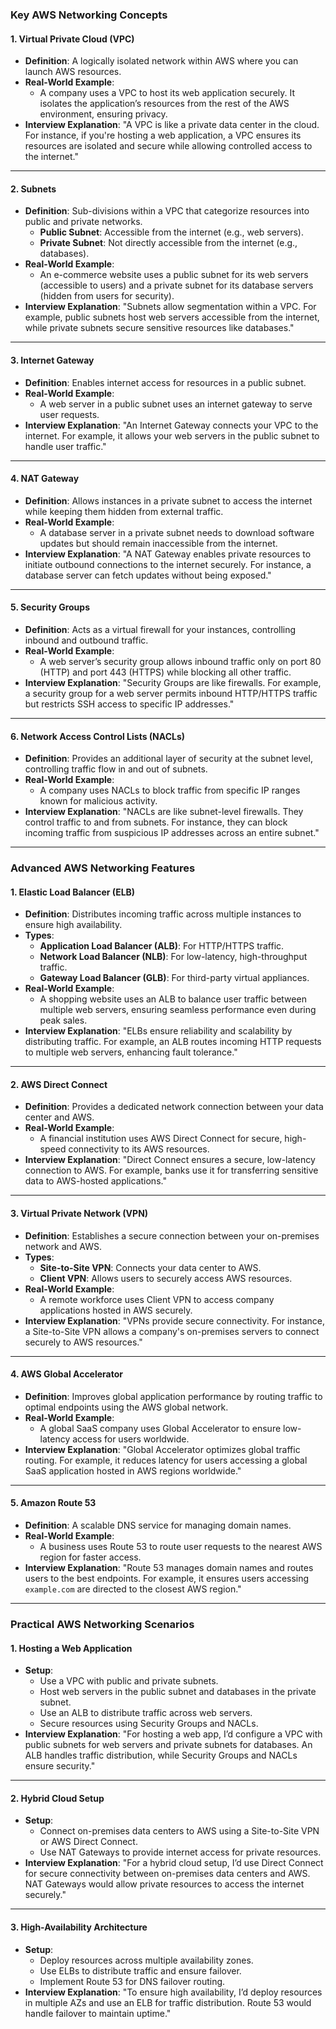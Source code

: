 ### **Key AWS Networking Concepts**

#### **1. Virtual Private Cloud (VPC)**
- **Definition**: A logically isolated network within AWS where you can launch AWS resources.
- **Real-World Example**:
  - A company uses a VPC to host its web application securely. It isolates the application’s resources from the rest of the AWS environment, ensuring privacy.
- **Interview Explanation**:
  "A VPC is like a private data center in the cloud. For instance, if you're hosting a web application, a VPC ensures its resources are isolated and secure while allowing controlled access to the internet."

---

#### **2. Subnets**
- **Definition**: Sub-divisions within a VPC that categorize resources into public and private networks.
  - **Public Subnet**: Accessible from the internet (e.g., web servers).
  - **Private Subnet**: Not directly accessible from the internet (e.g., databases).
- **Real-World Example**:
  - An e-commerce website uses a public subnet for its web servers (accessible to users) and a private subnet for its database servers (hidden from users for security).
- **Interview Explanation**:
  "Subnets allow segmentation within a VPC. For example, public subnets host web servers accessible from the internet, while private subnets secure sensitive resources like databases."

---

#### **3. Internet Gateway**
- **Definition**: Enables internet access for resources in a public subnet.
- **Real-World Example**:
  - A web server in a public subnet uses an internet gateway to serve user requests.
- **Interview Explanation**:
  "An Internet Gateway connects your VPC to the internet. For example, it allows your web servers in the public subnet to handle user traffic."

---

#### **4. NAT Gateway**
- **Definition**: Allows instances in a private subnet to access the internet while keeping them hidden from external traffic.
- **Real-World Example**:
  - A database server in a private subnet needs to download software updates but should remain inaccessible from the internet.
- **Interview Explanation**:
  "A NAT Gateway enables private resources to initiate outbound connections to the internet securely. For instance, a database server can fetch updates without being exposed."

---

#### **5. Security Groups**
- **Definition**: Acts as a virtual firewall for your instances, controlling inbound and outbound traffic.
- **Real-World Example**:
  - A web server’s security group allows inbound traffic only on port 80 (HTTP) and port 443 (HTTPS) while blocking all other traffic.
- **Interview Explanation**:
  "Security Groups are like firewalls. For example, a security group for a web server permits inbound HTTP/HTTPS traffic but restricts SSH access to specific IP addresses."

---

#### **6. Network Access Control Lists (NACLs)**
- **Definition**: Provides an additional layer of security at the subnet level, controlling traffic flow in and out of subnets.
- **Real-World Example**:
  - A company uses NACLs to block traffic from specific IP ranges known for malicious activity.
- **Interview Explanation**:
  "NACLs are like subnet-level firewalls. They control traffic to and from subnets. For instance, they can block incoming traffic from suspicious IP addresses across an entire subnet."

---

### **Advanced AWS Networking Features**

#### **1. Elastic Load Balancer (ELB)**
- **Definition**: Distributes incoming traffic across multiple instances to ensure high availability.
- **Types**:
  - **Application Load Balancer (ALB)**: For HTTP/HTTPS traffic.
  - **Network Load Balancer (NLB)**: For low-latency, high-throughput traffic.
  - **Gateway Load Balancer (GLB)**: For third-party virtual appliances.
- **Real-World Example**:
  - A shopping website uses an ALB to balance user traffic between multiple web servers, ensuring seamless performance even during peak sales.
- **Interview Explanation**:
  "ELBs ensure reliability and scalability by distributing traffic. For example, an ALB routes incoming HTTP requests to multiple web servers, enhancing fault tolerance."

---

#### **2. AWS Direct Connect**
- **Definition**: Provides a dedicated network connection between your data center and AWS.
- **Real-World Example**:
  - A financial institution uses AWS Direct Connect for secure, high-speed connectivity to its AWS resources.
- **Interview Explanation**:
  "Direct Connect ensures a secure, low-latency connection to AWS. For example, banks use it for transferring sensitive data to AWS-hosted applications."

---

#### **3. Virtual Private Network (VPN)**
- **Definition**: Establishes a secure connection between your on-premises network and AWS.
- **Types**:
  - **Site-to-Site VPN**: Connects your data center to AWS.
  - **Client VPN**: Allows users to securely access AWS resources.
- **Real-World Example**:
  - A remote workforce uses Client VPN to access company applications hosted in AWS securely.
- **Interview Explanation**:
  "VPNs provide secure connectivity. For instance, a Site-to-Site VPN allows a company's on-premises servers to connect securely to AWS resources."

---

#### **4. AWS Global Accelerator**
- **Definition**: Improves global application performance by routing traffic to optimal endpoints using the AWS global network.
- **Real-World Example**:
  - A global SaaS company uses Global Accelerator to ensure low-latency access for users worldwide.
- **Interview Explanation**:
  "Global Accelerator optimizes global traffic routing. For example, it reduces latency for users accessing a global SaaS application hosted in AWS regions worldwide."

---

#### **5. Amazon Route 53**
- **Definition**: A scalable DNS service for managing domain names.
- **Real-World Example**:
  - A business uses Route 53 to route user requests to the nearest AWS region for faster access.
- **Interview Explanation**:
  "Route 53 manages domain names and routes users to the best endpoints. For example, it ensures users accessing `example.com` are directed to the closest AWS region."

---

### **Practical AWS Networking Scenarios**

#### **1. Hosting a Web Application**
- **Setup**:
  - Use a VPC with public and private subnets.
  - Host web servers in the public subnet and databases in the private subnet.
  - Use an ALB to distribute traffic across web servers.
  - Secure resources using Security Groups and NACLs.
- **Interview Explanation**:
  "For hosting a web app, I’d configure a VPC with public subnets for web servers and private subnets for databases. An ALB handles traffic distribution, while Security Groups and NACLs ensure security."

---

#### **2. Hybrid Cloud Setup**
- **Setup**:
  - Connect on-premises data centers to AWS using a Site-to-Site VPN or AWS Direct Connect.
  - Use NAT Gateways to provide internet access for private resources.
- **Interview Explanation**:
  "For a hybrid cloud setup, I’d use Direct Connect for secure connectivity between on-premises data centers and AWS. NAT Gateways would allow private resources to access the internet securely."

---

#### **3. High-Availability Architecture**
- **Setup**:
  - Deploy resources across multiple availability zones.
  - Use ELBs to distribute traffic and ensure failover.
  - Implement Route 53 for DNS failover routing.
- **Interview Explanation**:
  "To ensure high availability, I’d deploy resources in multiple AZs and use an ELB for traffic distribution. Route 53 would handle failover to maintain uptime."